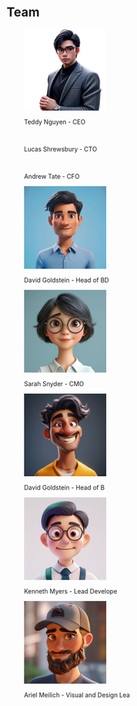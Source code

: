 # Team

<figure><img src=".gitbook/assets/photo_2024-09-27_15-04-10.jpg" alt="" width="188"><figcaption><p>Teddy Nguyen - CEO</p></figcaption></figure>

<figure><img src=".gitbook/assets/image.avif" alt="" width="188"><figcaption><p>Lucas Shrewsbury - CTO</p></figcaption></figure>

<figure><img src=".gitbook/assets/image (1).avif" alt="" width="188"><figcaption><p>Andrew Tate - CFO</p></figcaption></figure>

<figure><img src=".gitbook/assets/image.png" alt="" width="188"><figcaption><p>David Goldstein - Head of BD</p></figcaption></figure>

<figure><img src=".gitbook/assets/image (3).png" alt="" width="188"><figcaption><p>Sarah Snyder - CMO</p></figcaption></figure>

<figure><img src=".gitbook/assets/image (2).png" alt="" width="188"><figcaption><p>David Goldstein - Head of B</p></figcaption></figure>

<figure><img src=".gitbook/assets/image (4).png" alt="" width="188"><figcaption><p>Kenneth Myers - Lead Develope</p></figcaption></figure>

<figure><img src=".gitbook/assets/image (5).png" alt="" width="188"><figcaption><p>Ariel Meilich - Visual and Design Lea</p></figcaption></figure>
